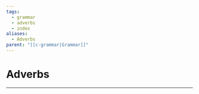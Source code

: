 ```yaml
---
tags:
  - grammar
  - adverbs
  - index
aliases:
  - Adverbs
parent: "[[c-grammar|Grammar]]"
---
```

# Adverbs
---
